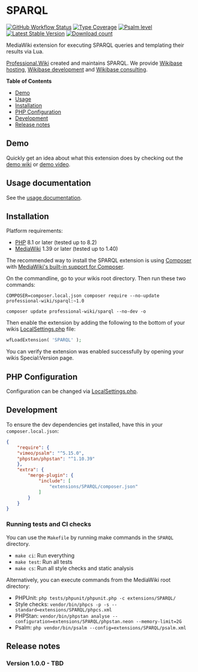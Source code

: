 # SPARQL

[![GitHub Workflow Status](https://img.shields.io/github/actions/workflow/status/ProfessionalWiki/SPARQL/ci.yml?branch=master)](https://github.com/ProfessionalWiki/SPARQL/actions?query=workflow%3ACI)
[![Type Coverage](https://shepherd.dev/github/ProfessionalWiki/SPARQL/coverage.svg)](https://shepherd.dev/github/ProfessionalWiki/SPARQL)
[![Psalm level](https://shepherd.dev/github/ProfessionalWiki/SPARQL/level.svg)](psalm.xml)
[![Latest Stable Version](https://poser.pugx.org/professional-wiki/sparql/version.png)](https://packagist.org/packages/professional-wiki/sparql)
[![Download count](https://poser.pugx.org/professional-wiki/sparql/d/total.png)](https://packagist.org/packages/professional-wiki/sparql)

MediaWiki extension for executing SPARQL queries and templating their results via Lua.

[Professional.Wiki] created and maintains SPARQL. We provide [Wikibase hosting], [Wikibase development] and [Wikibase consulting].

**Table of Contents**

- [Demo](#demo)
- [Usage](#usage)
- [Installation](#installation)
- [PHP Configuration](#php-configuration)
- [Development](#development)
- [Release notes](#release-notes)

## Demo

Quickly get an idea about what this extension does by checking out the [demo wiki] or [demo video].

## Usage documentation

See the [usage documentation](https://professional.wiki/en/extension/sparql).

## Installation

Platform requirements:

* [PHP] 8.1 or later (tested up to 8.2)
* [MediaWiki] 1.39 or later (tested up to 1.40)

The recommended way to install the SPARQL extension is using [Composer] with
[MediaWiki's built-in support for Composer][Composer install].

On the commandline, go to your wikis root directory. Then run these two commands:

```shell script
COMPOSER=composer.local.json composer require --no-update professional-wiki/sparql:~1.0
```
```shell script
composer update professional-wiki/sparql --no-dev -o
```

Then enable the extension by adding the following to the bottom of your wikis [LocalSettings.php] file:

```php
wfLoadExtension( 'SPARQL' );
```

You can verify the extension was enabled successfully by opening your wikis Special:Version page.

## PHP Configuration

Configuration can be changed via [LocalSettings.php].



## Development

To ensure the dev dependencies get installed, have this in your `composer.local.json`:

```json
{
	"require": {
    "vimeo/psalm": "^5.15.0",
    "phpstan/phpstan": "^1.10.39"
	},
	"extra": {
		"merge-plugin": {
			"include": [
				"extensions/SPARQL/composer.json"
			]
		}
	}
}
```

### Running tests and CI checks

You can use the `Makefile` by running make commands in the `SPARQL` directory.

* `make ci`: Run everything
* `make test`: Run all tests
* `make cs`: Run all style checks and static analysis

Alternatively, you can execute commands from the MediaWiki root directory:

* PHPUnit: `php tests/phpunit/phpunit.php -c extensions/SPARQL/`
* Style checks: `vendor/bin/phpcs -p -s --standard=extensions/SPARQL/phpcs.xml`
* PHPStan: `vendor/bin/phpstan analyse --configuration=extensions/SPARQL/phpstan.neon --memory-limit=2G`
* Psalm: `php vendor/bin/psalm --config=extensions/SPARQL/psalm.xml`

## Release notes

### Version 1.0.0 - TBD



[Professional.Wiki]: https://professional.wiki
[Wikibase]: https://wikibase.consulting/what-is-wikibase/
[Wikibase hosting]: https://professional.wiki/en/hosting/wikibase
[Wikibase development]: https://professional.wiki/en/wikibase-software-development
[Wikibase consulting]: https://wikibase.consulting/
[MediaWiki]: https://www.mediawiki.org
[PHP]: https://www.php.net
[Composer]: https://getcomposer.org
[Composer install]: https://professional.wiki/en/articles/installing-mediawiki-extensions-with-composer
[LocalSettings.php]: https://www.pro.wiki/help/mediawiki-localsettings-php-guide
[demo wiki]: https://sparql.wikibase.wiki/
[demo video]: https://www.youtube.com/watch?v=TODO
